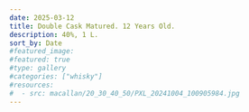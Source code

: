 ```yaml
---
date: 2025-03-12
title: Double Cask Matured. 12 Years Old.
description: 40%, 1 L.
sort_by: Date
#featured_image: 
#featured: true
#type: gallery
#categories: ["whisky"]
#resources:
#  - src: macallan/20_30_40_50/PXL_20241004_100905984.jpg
---
```

